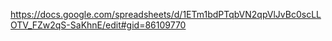 https://docs.google.com/spreadsheets/d/1ETm1bdPTqbVN2qpVlJvBc0scLLOTV_FZw2qS-SaKhnE/edit#gid=86109770
